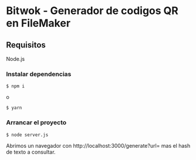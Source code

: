 # Bitwok - Generador de codigos QR en FileMaker

## Requisitos

Node.js

### Instalar dependencias

```
$ npm i
```

o

```
$ yarn
```

### Arrancar el proyecto

```
$ node server.js
```

Abrimos un navegador con http://localhost:3000/generate?url= mas el hash de texto a consultar.

